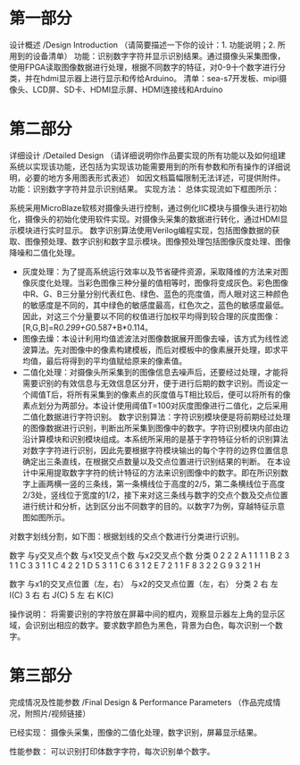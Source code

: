 # 第一部分
设计概述 /Design Introduction
（请简要描述一下你的设计：1. 功能说明；2. 所用到的设备清单）
功能：识别数字字符并显示识别结果。通过摄像头采集图像，使用FPGA读取图像数据进行处理，根据不同数字的特征，对0-9十个数字进行分类，并在hdmi显示器上进行显示和传给Arduino。
清单：sea-s7开发板、mipi摄像头、LCD屏、SD卡、HDMI显示屏、HDMI连接线和Arduino

# 第二部分
详细设计 /Detailed Design 
（请详细说明你作品要实现的所有功能以及如何组建系统以实现该功能，还包括为实现该功能需要用到的所有参数和所有操作的详细说明，必要的地方多用图表形式表述）
如因文档篇幅限制无法详述，可提供附件。
功能：识别数字字符并显示识别结果。
实现方法：
总体实现流如下框图所示：






系统采用MicroBlaze软核对摄像头进行控制，通过例化IIC模块与摄像头进行初始化，摄像头的初始化使用软件实现。对摄像头采集的数据进行转化，通过HDMI显示模块进行实时显示。
数字识别算法使用Verilog编程实现，包括图像数据的获取、图像预处理、数字识别和数字显示模块。图像预处理包括图像灰度处理、图像降噪和二值化处理。
- 灰度处理：为了提高系统运行效率以及节省硬件资源，采取降维的方法来对图像灰度化处理。当彩色图像三种分量的值相等时，图像将变成灰色。彩色图像中R、G、B三分量分别代表红色、绿色、蓝色的亮度值，而人眼对这三种颜色的敏感度是不同的，其中绿色的敏感度最高，红色次之，蓝色的敏感度最低。因此，对这三个分量要以不同的权值进行加权平均得到较合理的灰度图像：[R,G,B]=R*0.299+G*0.587+B*0.114。
- 图像去燥：本设计利用均值滤波法对图像数据展开图像去噪，该方式为线性滤波算法。先对图像中的像素构建模板，而后对模板中的像素展开处理，即求平均值，最后将得到的平均值赋给原来的像素值。
- 二值化处理：对摄像头所采集到的图像信息去噪声后，还要经过处理，才能将需要识别的有效信息与无效信息区分开，便于进行后期的数字识别。而设定一个阈值T后，将所有采集到的像素点的灰度值与T相比较后，便可以将所有的像素点划分为两部分。本设计使用阈值T=100对灰度图像进行二值化，之后采用二值化数据进行字符识别。
数字识别算法：字符识别模块便是将前期经过处理的图像数据进行识别，判断出所采集到图像中的数字。字符识别模块内部由边沿计算模块和识别模块组成。本系统所采用的是基于字符特征分析的识别算法对数字字符进行识别，因此先要根据字符模块输出的每个字符的边界位置信息确定出三条直线，在根据交点数量以及交点位置进行识别结果的判断。
在本设计中采用提取数字字符的统计特征的方法来识别图像中的数字。即在所识别数字上画两横一竖的三条线，第一条横线位于高度的2/5，第二条横线位于高度2/3处，竖线位于宽度的1/2，接下来对这三条线与数字的交点个数及交点位置进行统计和分析，达到区分出不同数字的目的。以数字7为例，穿越特征示意图如图所示。
 
对数字划线分割，如下图：根据划线的交点个数进行分类进行识别。

数字	与y交叉点个数	与x1交叉点个数	与x2交叉点个数	分类
0	2	2	2	A
1	1	1	1	B
2	3	1	1	C
3	3	1	1	C
4	2	2	1	D
5	3	1	1	C
6	3	1	2	E
7	2	1	1	F
8	3	2	2	G
9	3	2	1	H

数字	与x1的交叉点位置（左，右）	与x2的交叉点位置（左，右）	分类
2	右	左	I(C)
3	右	右	J(C)
5	左	右	K(C)

操作说明：
将需要识别的字符放在屏幕中间的框内，观察显示器左上角的显示区域，会识别出相应的数字。要求数字颜色为黑色，背景为白色，每次识别一个数字。 

# 第三部分
完成情况及性能参数 /Final Design & Performance Parameters
（作品完成情况，附照片/视频链接）

已经实现：
摄像头采集，图像的二值化处理，数字识别，屏幕显示结果。

性能参数：
可以识别打印体数字字符，每次识别单个数字。
